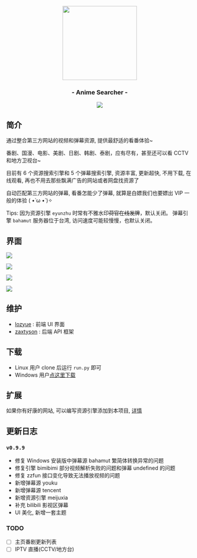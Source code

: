<p align="center"><img src="https://ae01.alicdn.com/kf/U150c6f229b47468781c941fdd80545eak.png" width="200"></p>
<h3 align="center">- Anime Searcher -</h3>
<p align="center">
<img src="https://img.shields.io/github/v/release/zaxtyson/AnimeSearcher.svg?logo=bilibili">
</p>

## 简介

通过整合第三方网站的视频和弹幕资源, 提供最舒适的看番体验~

番剧、国漫、电影、美剧、日剧、韩剧、泰剧，应有尽有，甚至还可以看 CCTV 和地方卫视台~

目前有 6 个资源搜索引擎和 5 个弹幕搜索引擎, 资源丰富, 更新超快, 不用下载, 在线观看,
再也不用去那些飘满广告的网站或者网盘找资源了

自动匹配第三方网站的弹幕, 看番怎能少了弹幕, 就算是白嫖我们也要嫖出 VIP 一般的体验
( •̀ ω •́ )✧

Tips: 因为资源引擎 `eyunzhu` 时常有不雅水印~~荷官在线发牌~~，默认关闭。 弹幕引擎 `bahamut` 服务器位于台湾,
访问速度可能较慢慢，也默认关闭。

## 界面
![](https://s1.ax1x.com/2020/09/02/wS2JO0.png)

![](https://s1.ax1x.com/2020/09/02/wS4giT.png)

![](https://s1.ax1x.com/2020/09/02/wSIgv4.png)

![](https://s1.ax1x.com/2020/09/02/wSo2Jf.png)

## 维护
- [lozyue](https://github.com/Cangqifeng) : 前端 UI 界面
- [zaxtyson](https://github.com/zaxtyson) : 后端 API 框架

## 下载

- Linux 用户 clone 后运行 `run.py` 即可
- Windows 用户[点这里下载](https://zaxtyson.lanzous.com/b0f1ukafc)

## 扩展

如果你有好康的网站, 可以编写资源引擎添加到本项目, [详情](https://github.com/zaxtyson/Anime-API)

## 更新日志

### `v0.9.9`

- 修复 Windows 安装版中弹幕源 bahamut 繁简体转换异常的问题
- 修复引擎 bimibimi 部分视频解析失败的问题和弹幕 undefined 的问题
- 修复 zzfun 接口变化导致无法播放视频的问题
- 新增弹幕源 youku
- 新增弹幕源 tencent
- 新增资源引擎 meijuxia
- 补充 bilibili 影视区弹幕
- UI 美化, 新增一套主题

### TODO
- [ ] 主页番剧更新列表
- [ ] IPTV 直播(CCTV/地方台)